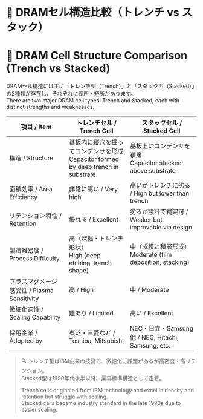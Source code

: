 # 🧬 DRAMセル構造比較（トレンチ vs スタック）  
# 🧬 DRAM Cell Structure Comparison (Trench vs Stacked)

DRAMセル構造には主に「トレンチ型（Trench）」と「スタック型（Stacked）」の2種類が存在し、それぞれに長所・短所があります。  
There are two major DRAM cell types: Trench and Stacked, each with distinct strengths and weaknesses.

| 項目 / Item | トレンチセル / Trench Cell | スタックセル / Stacked Cell |
|-------------|-----------------------------|-------------------------------|
| 構造 / Structure | 基板内に縦穴を掘ってコンデンサを形成<br>Capacitor formed by deep trench in substrate | 基板上にコンデンサを積層<br>Capacitor stacked above substrate |
| 面積効率 / Area Efficiency | 非常に高い / Very high | 高いがトレンチに劣る / High but lower than trench |
| リテンション特性 / Retention | 優れる / Excellent | 劣るが設計で補完可 / Weaker but improvable via design |
| 製造難易度 / Process Difficulty | 高（深掘・トレンチ形状）<br>High (deep etching, trench shape) | 中（成膜と積層形成）<br>Moderate (film deposition, stacking) |
| プラズマダメージ感受性 / Plasma Sensitivity | 高 / High | 中 / Moderate |
| 微細化適性 / Scaling Capability | 難あり / Limited | 高い / Excellent |
| 採用企業 / Adopted by | 東芝・三菱など / Toshiba, Mitsubishi | NEC・日立・Samsung 他 / NEC, Hitachi, Samsung, etc. |

> 🔍 トレンチ型はIBM由来の技術で、微細化に課題があるが高密度・高リテンション。  
> Stacked型は1990年代後半以降、業界標準構造として定着。  
>  
> Trench cells originated from IBM technology and excel in density and retention but struggle with scaling.  
> Stacked cells became industry standard in the late 1990s due to easier scaling.
